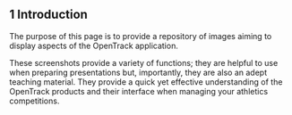 ## __1__ Introduction

The purpose of this page is to provide a repository of images aiming to display aspects of the OpenTrack application.

These screenshots provide a variety of functions; they are helpful to use when preparing presentations but, importantly, they are also an adept teaching material. They provide a quick yet effective understanding of the OpenTrack products and their interface when managing your athletics competitions. 